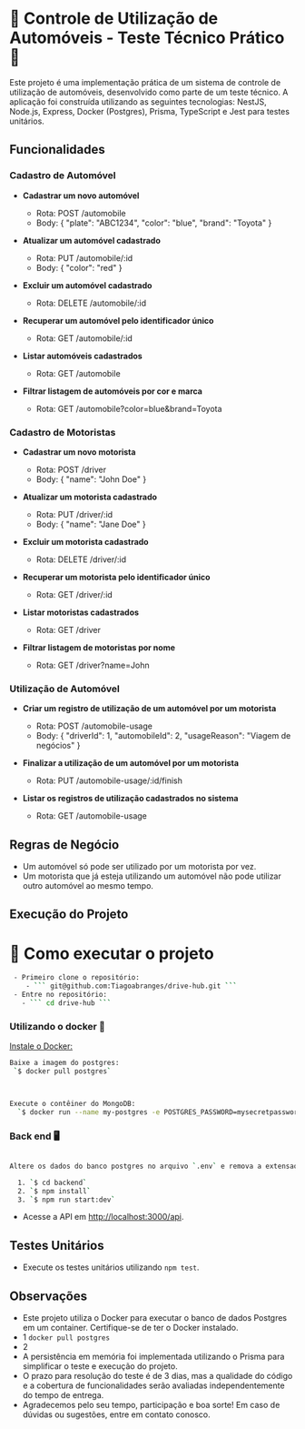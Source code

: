 # 🚗 Controle de Utilização de Automóveis - Teste Técnico Prático 🚗

Este projeto é uma implementação prática de um sistema de controle de utilização de automóveis, desenvolvido como parte de um teste técnico. A aplicação foi construída utilizando as seguintes tecnologias: NestJS, Node.js, Express, Docker (Postgres), Prisma, TypeScript e Jest para testes unitários.

## Funcionalidades

### Cadastro de Automóvel

- **Cadastrar um novo automóvel**
  - Rota: POST /automobile
  - Body: { "plate": "ABC1234", "color": "blue", "brand": "Toyota" }

- **Atualizar um automóvel cadastrado**
  - Rota: PUT /automobile/:id
  - Body: { "color": "red" }

- **Excluir um automóvel cadastrado**
  - Rota: DELETE /automobile/:id

- **Recuperar um automóvel pelo identificador único**
  - Rota: GET /automobile/:id

- **Listar automóveis cadastrados**
  - Rota: GET /automobile

- **Filtrar listagem de automóveis por cor e marca**
  - Rota: GET /automobile?color=blue&brand=Toyota

### Cadastro de Motoristas

- **Cadastrar um novo motorista**
  - Rota: POST /driver
  - Body: { "name": "John Doe" }

- **Atualizar um motorista cadastrado**
  - Rota: PUT /driver/:id
  - Body: { "name": "Jane Doe" }

- **Excluir um motorista cadastrado**
  - Rota: DELETE /driver/:id

- **Recuperar um motorista pelo identificador único**
  - Rota: GET /driver/:id

- **Listar motoristas cadastrados**
  - Rota: GET /driver

- **Filtrar listagem de motoristas por nome**
  - Rota: GET /driver?name=John

### Utilização de Automóvel

- **Criar um registro de utilização de um automóvel por um motorista**
  - Rota: POST /automobile-usage
  - Body: { "driverId": 1, "automobileId": 2, "usageReason": "Viagem de negócios" }

- **Finalizar a utilização de um automóvel por um motorista**
  - Rota: PUT /automobile-usage/:id/finish

- **Listar os registros de utilização cadastrados no sistema**
  - Rota: GET /automobile-usage

## Regras de Negócio

- Um automóvel só pode ser utilizado por um motorista por vez.
- Um motorista que já esteja utilizando um automóvel não pode utilizar outro automóvel ao mesmo tempo.

## Execução do Projeto
# 🚀 Como executar o projeto

```bash
 - Primeiro clone o repositório:
    - ``` git@github.com:Tiagoabranges/drive-hub.git ```
 - Entre no repositório: 
   - ``` cd drive-hub ```
````

### Utilizando o docker 🐳
[Instale o Docker:]( https://docs.docker.com/get-docker/)
```bash
Baixe a imagem do postgres:
 `$ docker pull postgres`



Execute o contêiner do MongoDB:
  `$ docker run --name my-postgres -e POSTGRES_PASSWORD=mysecretpassword -p 5432:5432 -d postgres`

````
### Back end 🖥️
```bash

Altere os dados do banco postgres no arquivo `.env` e remova a extensao example: 'postgresql://postgres:mysecretpassword@localhost:5432/postgres?schema=public'

  1. `$ cd backend`
  2. `$ npm install`
  3. `$ npm run start:dev`

```

- Acesse a API em [http://localhost:3000/api](http://localhost:3000/api).

## Testes Unitários

- Execute os testes unitários utilizando `npm test`.

## Observações

- Este projeto utiliza o Docker para executar o banco de dados Postgres em um container. Certifique-se de ter o Docker instalado.
- 1 `docker pull postgres`
- 2 
- A persistência em memória foi implementada utilizando o Prisma para simplificar o teste e execução do projeto.
- O prazo para resolução do teste é de 3 dias, mas a qualidade do código e a cobertura de funcionalidades serão avaliadas independentemente do tempo de entrega.
- Agradecemos pelo seu tempo, participação e boa sorte! Em caso de dúvidas ou sugestões, entre em contato conosco.
